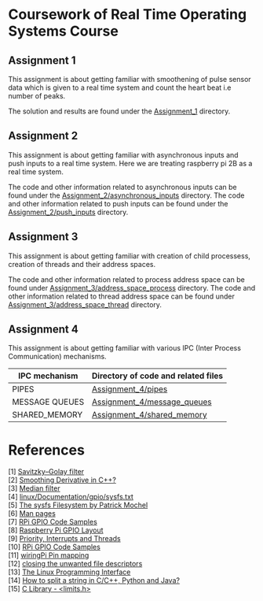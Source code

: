 # Coursework of Real Time Operating Systems Course

## Assignment 1

This assignment is about getting familiar with smoothening of pulse sensor data which is given to a real time system and count the heart beat i.e number of peaks. <br>

The solution and results are found under the [Assignment_1](https://github.com/SvrAdityaReddy/RTOS/tree/master/Assignment_1) directory. <br>

## Assignment 2

This assignment is about getting familiar with asynchronous inputs and push inputs to a real time system. Here we are treating raspberry pi 2B as a real time system. <br>

The code and other information related to asynchronous inputs can be found under the [Assignment_2/asynchronous_inputs](https://github.com/SvrAdityaReddy/RTOS/tree/master/Assignment_2/asynchronous_inputs) directory. The code and other information related to push inputs can be found under the [Assignment_2/push_inputs](https://github.com/SvrAdityaReddy/RTOS/tree/master/Assignment_2/push_inputs) directory. <br>

## Assignment 3

This assignment is about getting familiar with creation of child processess, creation of threads and their address spaces. <br>

The code and other information related to process address space can be found under [Assignment_3/address_space_process](https://github.com/SvrAdityaReddy/RTOS/tree/master/Assignment_3/address_space_process) directory. The code and other information related to thread address space can be found under [Assignment_3/address_space_thread](https://github.com/SvrAdityaReddy/RTOS/tree/master/Assignment_3/address_space_thread) directory. <br>

## Assignment 4

This assignment is about getting familiar with various IPC (Inter Process Communication) mechanisms.

IPC mechanism | Directory of code and related files
----------|--------
PIPES | [Assignment_4/pipes](https://github.com/SvrAdityaReddy/RTOS/tree/master/Assignment_4/pipes)
MESSAGE QUEUES | [Assignment_4/message_queues](https://github.com/SvrAdityaReddy/RTOS/tree/master/Assignment_4/message_queues)
SHARED_MEMORY | [Assignment_4/shared_memory](https://github.com/SvrAdityaReddy/RTOS/tree/master/Assignment_4/shared_memory)

# References

[1] [Savitzky–Golay filter](https://en.wikipedia.org/wiki/Savitzky%E2%80%93Golay_filter#Appendix)<br>
[2] [Smoothing Derivative in C++?](http://www.cplusplus.com/forum/general/105692/)<br>
[3] [Median filter](https://en.wikipedia.org/wiki/Median_filter)<br>
[4] [linux/Documentation/gpio/sysfs.txt](http://elixir.free-electrons.com/linux/latest/source/Documentation/gpio/sysfs.txt) <br>
[5] [The sysfs Filesystem by Patrick Mochel](https://www.kernel.org/pub/linux/kernel/people/mochel/doc/papers/ols-2005/mochel.pdf) <br>
[6] [Man pages]() <br>
[7] [RPi GPIO Code Samples](https://elinux.org/RPi_GPIO_Code_Samples) <br>
[8] [Raspberry Pi GPIO Layout](https://www.raspberrypi-spy.co.uk/2012/06/simple-guide-to-the-rpi-gpio-header-and-pins/raspberry-pi-gpio-layout-model-b-plus-rotated-2700x900/#prettyPhoto/0/) <br>
[9] [Priority, Interrupts and Threads](http://wiringpi.com/reference/priority-interrupts-and-threads/) <br>
[10] [RPi GPIO Code Samples](https://elinux.org/RPi_GPIO_Code_Samples) <br>
[11] [wiringPi Pin mapping](http://wiringpi.com/pins/) <br>
[12] [closing the unwanted file descriptors](https://unix.stackexchange.com/questions/132325/closing-the-unwanted-file-descriptors) <br>
[13] [The Linux Programming Interface](https://moodle2.units.it/pluginfile.php/115306/mod_resource/content/1/The%20Linux%20Programming%20Interface-Michael%20Kerrisk.pdf) <br>
[14] [How to split a string in C/C++, Python and Java?](https://www.geeksforgeeks.org/how-to-split-a-string-in-cc-python-and-java/) <br>
[15] [C Library - <limits.h>](https://www.tutorialspoint.com/c_standard_library/limits_h.htm) <br>